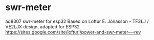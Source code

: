 # swr-meter
ad8307 swr-meter for esp32 
Based on Loftur E. Jónasson - TF3LJ / VE2LJX design, adapted for ESP32
https://sites.google.com/site/lofturj/power-and-swr-meter---rev
